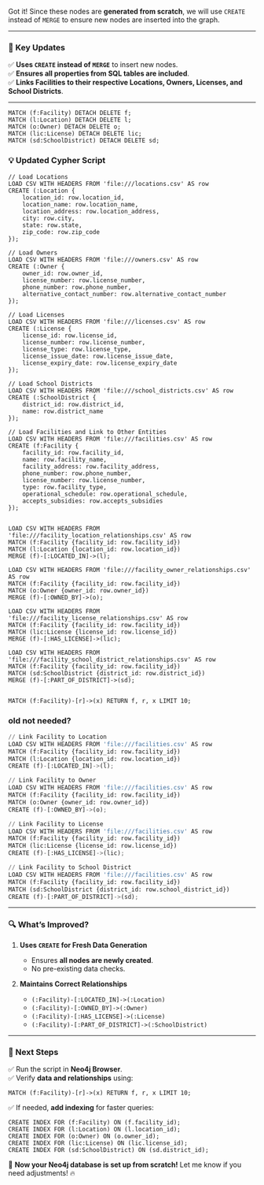 Got it! Since these nodes are **generated from scratch**, we will use `CREATE` instead of `MERGE` to ensure new nodes are inserted into the graph.

---

### **🔧 Key Updates**

✅ **Uses `CREATE` instead of `MERGE`** to insert new nodes.  
✅ **Ensures all properties from SQL tables are included**.  
✅ **Links Facilities to their respective Locations, Owners, Licenses, and School Districts**.

---
```
MATCH (f:Facility) DETACH DELETE f;
MATCH (l:Location) DETACH DELETE l;
MATCH (o:Owner) DETACH DELETE o;
MATCH (lic:License) DETACH DELETE lic;
MATCH (sd:SchoolDistrict) DETACH DELETE sd;

```

### **💡 Updated Cypher Script**

```cypher
// Load Locations
LOAD CSV WITH HEADERS FROM 'file:///locations.csv' AS row
CREATE (:Location {
    location_id: row.location_id,
    location_name: row.location_name,
    location_address: row.location_address,
    city: row.city,
    state: row.state,
    zip_code: row.zip_code
});

// Load Owners
LOAD CSV WITH HEADERS FROM 'file:///owners.csv' AS row
CREATE (:Owner {
    owner_id: row.owner_id,
    license_number: row.license_number,
    phone_number: row.phone_number,
    alternative_contact_number: row.alternative_contact_number
});

// Load Licenses
LOAD CSV WITH HEADERS FROM 'file:///licenses.csv' AS row
CREATE (:License {
    license_id: row.license_id,
    license_number: row.license_number,
    license_type: row.license_type,
    license_issue_date: row.license_issue_date,
    license_expiry_date: row.license_expiry_date
});

// Load School Districts
LOAD CSV WITH HEADERS FROM 'file:///school_districts.csv' AS row
CREATE (:SchoolDistrict {
    district_id: row.district_id,
    name: row.district_name
});

// Load Facilities and Link to Other Entities
LOAD CSV WITH HEADERS FROM 'file:///facilities.csv' AS row
CREATE (f:Facility {
    facility_id: row.facility_id,
    name: row.facility_name,
    facility_address: row.facility_address,
    phone_number: row.phone_number,
    license_number: row.license_number,
    type: row.facility_type,
    operational_schedule: row.operational_schedule,
    accepts_subsidies: row.accepts_subsidies
});


LOAD CSV WITH HEADERS FROM 'file:///facility_location_relationships.csv' AS row
MATCH (f:Facility {facility_id: row.facility_id})
MATCH (l:Location {location_id: row.location_id})
MERGE (f)-[:LOCATED_IN]->(l);

LOAD CSV WITH HEADERS FROM 'file:///facility_owner_relationships.csv' AS row
MATCH (f:Facility {facility_id: row.facility_id})
MATCH (o:Owner {owner_id: row.owner_id})
MERGE (f)-[:OWNED_BY]->(o);

LOAD CSV WITH HEADERS FROM 'file:///facility_license_relationships.csv' AS row
MATCH (f:Facility {facility_id: row.facility_id})
MATCH (lic:License {license_id: row.license_id})
MERGE (f)-[:HAS_LICENSE]->(lic);

LOAD CSV WITH HEADERS FROM 'file:///facility_school_district_relationships.csv' AS row
MATCH (f:Facility {facility_id: row.facility_id})
MATCH (sd:SchoolDistrict {district_id: row.district_id})
MERGE (f)-[:PART_OF_DISTRICT]->(sd);


MATCH (f:Facility)-[r]->(x) RETURN f, r, x LIMIT 10;
```


### old not needed?

``` python
// Link Facility to Location
LOAD CSV WITH HEADERS FROM 'file:///facilities.csv' AS row
MATCH (f:Facility {facility_id: row.facility_id})
MATCH (l:Location {location_id: row.location_id})
CREATE (f)-[:LOCATED_IN]->(l);

// Link Facility to Owner
LOAD CSV WITH HEADERS FROM 'file:///facilities.csv' AS row
MATCH (f:Facility {facility_id: row.facility_id})
MATCH (o:Owner {owner_id: row.owner_id})
CREATE (f)-[:OWNED_BY]->(o);

// Link Facility to License
LOAD CSV WITH HEADERS FROM 'file:///facilities.csv' AS row
MATCH (f:Facility {facility_id: row.facility_id})
MATCH (lic:License {license_id: row.license_id})
CREATE (f)-[:HAS_LICENSE]->(lic);

// Link Facility to School District
LOAD CSV WITH HEADERS FROM 'file:///facilities.csv' AS row
MATCH (f:Facility {facility_id: row.facility_id})
MATCH (sd:SchoolDistrict {district_id: row.school_district_id})
CREATE (f)-[:PART_OF_DISTRICT]->(sd);
```

---

### **🔍 What’s Improved?**

1. **Uses `CREATE` for Fresh Data Generation**
    
    - Ensures **all nodes are newly created**.
    - No pre-existing data checks.
2. **Maintains Correct Relationships**
    
    - `(:Facility)-[:LOCATED_IN]->(:Location)`
    - `(:Facility)-[:OWNED_BY]->(:Owner)`
    - `(:Facility)-[:HAS_LICENSE]->(:License)`
    - `(:Facility)-[:PART_OF_DISTRICT]->(:SchoolDistrict)`

---

### **🚀 Next Steps**

✅ Run the script in **Neo4j Browser**.  
✅ Verify **data and relationships** using:

```cypher
MATCH (f:Facility)-[r]->(x) RETURN f, r, x LIMIT 10;
```

✅ If needed, **add indexing** for faster queries:

```cypher
CREATE INDEX FOR (f:Facility) ON (f.facility_id);
CREATE INDEX FOR (l:Location) ON (l.location_id);
CREATE INDEX FOR (o:Owner) ON (o.owner_id);
CREATE INDEX FOR (lic:License) ON (lic.license_id);
CREATE INDEX FOR (sd:SchoolDistrict) ON (sd.district_id);
```

🚀 **Now your Neo4j database is set up from scratch!** Let me know if you need adjustments! 🔥
